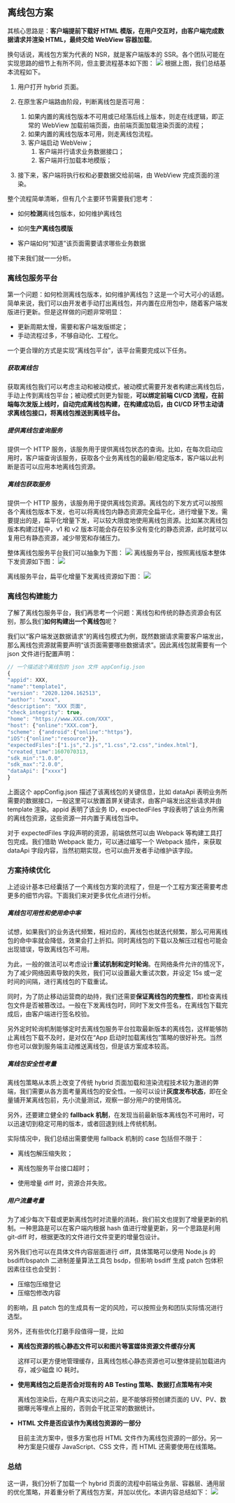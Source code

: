 ## 离线包方案

其核心思路是：**客户端提前下载好 HTML 模版，在用户交互时，由客户端完成数据请求并渲染 HTML，最终交给 WebView 容器加载**。

换句话说，离线包方案为代表的 NSR，就是客户端版本的 SSR。各个团队可能在实现思路的细节上有所不同，但主要流程基本如下图：
![](../../asset/%E7%A6%BB%E7%BA%BF%E5%8C%85%E6%96%B9%E6%A1%88%E6%B5%81%E7%A8%8B%E5%9B%BE.png)
根据上图，我们总结基本流程如下。

1. 用户打开 hybrid 页面。

2. 在原生客户端路由阶段，判断离线包是否可用：

   1. 如果内置的离线包版本不可用或已经落后线上版本，则走在线逻辑，即正常的 WebView 加载前端页面，由前端页面加载渲染页面的流程；
   2. 如果内置的离线包版本可用，则走离线包流程。
   3. 客户端启动 WebVeiw；
      1. 客户端并行请求业务数据接口；
      2. 客户端并行加载本地模版；

3. 接下来，客户端将执行权和必要数据交给前端，由 WebView 完成页面的渲染。

整个流程简单清晰，但有几个主要环节需要我们思考：

- 如何**检测**离线包版本，如何维护离线包

- 如何**生产离线包模版**

- 客户端如何“知道”该页面需要请求哪些业务数据

接下来我们就一一分析。

### 离线包服务平台

第一个问题：如何检测离线包版本，如何维护离线包？这是一个可大可小的话题。简单来说，我们可以由开发者手动打出离线包，并内置在应用包中，随着客户端发版进行更新。但是这样做的问题非常明显：

- 更新周期太慢，需要和客户端发版绑定；
- 手动流程过多，不够自动化、工程化。

一个更合理的方式是实现“离线包平台”，该平台需要完成以下任务。

##### 获取离线包

获取离线包我们可以考虑主动和被动模式，被动模式需要开发者构建出离线包后，手动上传到离线包平台；被动模式则更为智能，**可以绑定前端 CI/CD 流程，在前端每次发版上线时，自动完成离线包构建，在构建成功后，由 CI/CD 环节主动请求离线包接口，将离线包推送到离线平台。**

##### 提供离线包查询服务

提供一个 HTTP 服务，该服务用于提供离线包状态的查询。比如，在每次启动应用时，客户端查询该服务，获取各个业务离线包的最新/稳定版本，客户端以此判断是否可以应用本地离线包资源。

##### 离线包获取服务

提供一个 HTTP 服务，该服务用于提供离线包资源。离线包的下发方式可以按照各个离线包版本下发，也可以将离线包内静态资源完全扁平化，进行增量下发。需要提出的是，扁平化增量下发，可以较大限度地使用离线包资源。比如某次离线包版本构建过程中，v1 和 v2 版本可能会存在较多没有变化的静态资源，此时就可以复用已有静态资源，减少带宽和存储压力。

整体离线包服务平台我们可以抽象为下图：
![](../../asset/%E7%A6%BB%E7%BA%BF%E5%8C%85%E6%9C%8D%E5%8A%A1%E5%B9%B3%E5%8F%B0.png)
离线服务平台，按照离线版本整体下发资源如下图：
![](../../asset/%E7%A6%BB%E7%BA%BF%E7%89%88%E6%9C%AC%E6%95%B4%E4%BD%93%E4%B8%8B%E5%8F%91%E8%B5%84%E6%BA%90.png)

离线服务平台，扁平化增量下发离线资源如下图：
![](../../asset/%E7%A6%BB%E7%BA%BF%E7%89%88%E6%9C%AC%E5%A2%9E%E9%87%8F%E4%B8%8B%E5%8F%91%E8%B5%84%E6%BA%90.png)

### 离线包构建能力

了解了离线包服务平台，我们再思考一个问题：离线包和传统的静态资源会有区别，那么我们**如何构建出一个离线包**呢？

我们以“客户端发送数据请求”的离线包模式为例，既然数据请求需要客户端发出，那么离线包资源就需要声明“该页面需要哪些数据请求”。因此离线包就需要有一个 json 文件进行配置声明：

```js
// 一个描述这个离线包的 json 文件 appConfig.json
{
"appid": XXX,
"name":"template1",
"version": "2020.1204.162513",
"author": "xxxx",
"description": "XXX 页面",
"check_integrity": true,
"home": "https://www.XXX.com/XXX",
"host": {"online":"XXX.com"},
"scheme": {"android":{"online":"https"},
"iOS":{"online":"resource"}},
"expectedFiles":["1.js","2.js","1.css","2.css","index.html"],
"created_time":1607070313,
"sdk_min":"1.0.0",
"sdk_max":"2.0.0",
"dataApi": ["xxxx"]
}
```

上面这个 appConfig.json 描述了该离线包的关键信息，比如 dataApi 表明业务所需要的数据接口，一般这里可以放置首屏关键请求，由客户端发出这些请求并由 template 渲染。appid 表明了该业务 ID，expectedFiles 字段表明了该业务所需的离线包资源，这些资源一并内置于离线包当中。

对于 expectedFiles 字段声明的资源，前端依然可以由 Webpack 等构建工具打包完成。我们借助 Webpack 能力，可以通过编写一个 Webpack 插件，来获取 dataApi 字段内容，当然初期实现，也可以由开发者手动维护该字段。

### 方案持续优化

上述设计基本已经囊括了一个离线包方案的流程了，但是一个工程方案还需要考虑更多的细节内容。下面我们来对更多优化点进行分析。

##### 离线包可用性和使用命中率

试想，如果我们的业务迭代频繁，相对应的，离线包也就迭代频繁，那么可用离线包的命中率就会降低，效果会打上折扣。同时离线包的下载以及解压过程也可能会出现错误，导致离线包不可用。

为此，一般的做法可以考虑设计**重试机制和定时轮询**。在网络条件允许的情况下，为了减少网络因素导致的失败，我们可以设置最大重试次数，并设定 15s 或一定时间的间隔，进行离线包的下载重试。

同时，为了防止移动运营商的劫持，我们还需要**保证离线包的完整性**，即检查离线包文件是否被篡改过。一般在下发离线包时，同时下发文件签名，在离线包下载完成后，由客户端进行签名校验。

另外定时轮询机制能够定时去离线包服务平台拉取最新版本的离线包，这样能够防止离线包下载不及时，是对仅在“App 启动时加载离线包”策略的很好补充。当然你也可以做到服务端主动推送离线包，但是该方案成本较高。

##### 离线包安全性考量

离线包策略从本质上改变了传统 hybrid 页面加载和渲染流程技术较为激进的弊端，我们需要从各方面考量离线包的安全性。一般可以设计**灰度发布状态**，即在全量铺开某离线包前，先小流量测试，观察一部分用户的使用情况。

另外，还要建立健全的 **fallback 机制**，在发现当前最新版本离线包不可用时，可以迅速切到稳定可用的版本，或者回退到线上传统机制。

实际情况中，我们总结出需要使用 fallback 机制的 case 包括但不限于：

- 离线包解压缩失败；

- 离线包服务平台接口超时；

- 使用增量 diff 时，资源合并失败。

##### 用户流量考量

为了减少每次下载或更新离线包时对流量的消耗，我们前文也提到了增量更新的机制。一种思路是可以在客户端内根据 hash 值进行增量更新，另一个思路是利用 git-diff 时，根据更改的文件进行文件变更的增量包设计。

另外我们也可以在具体文件内容层面进行 diff，具体策略可以使用 Node.js 的 bsdiff/bspatch 二进制差量算法工具包 bsdp，但影响 bsdiff 生成 patch 包体积因素往往也会受到：

- 压缩包压缩登记
- 压缩包修改内容

的影响，且 patch 包的生成具有一定的风险，可以按照业务和团队实际情况进行选型。

另外，还有些优化打磨手段值得一提，比如

- **离线包资源的核心静态文件可以和图片等富媒体资源文件缓存分离**

  这样可以更方便地管理缓存，且离线包核心静态资源也可以整体提前加载进内存，减少磁盘 IO 耗时。

- **使用离线包之后是否会对现有的 AB Testing 策略、数据打点策略有冲突**

  离线包渲染后，在用户真实访问之前，是不能够将预创建页面的 UV、PV、数据曝光等埋点上报的，否则会干扰正常的数据统计。

- **HTML 文件是否应该作为离线包资源的一部分**

  目前主流方案中，很多方案也将 HTML 文件作为离线包资源的一部分。另一种方案是只缓存 JavaScript、CSS 文件，而 HTML 还需要使用在线策略。

### 总结

这一讲，我们分析了加载一个 hybrid 页面的流程中前端业务层、容器层、通用层的优化策略，并着重分析了离线包方案，并加以优化。本讲内容总结如下：
![](../../asset/%E7%A6%BB%E7%BA%BF%E5%8C%85%E6%96%B9%E6%A1%88%E6%80%BB%E7%BB%93.png)
